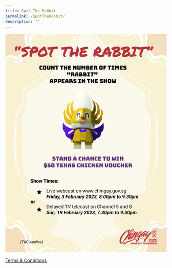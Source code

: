 ```yaml
---
title: Spot The Rabbit
permalink: /SpotTheRabbit/
description: ""
---
```

![](/images/whats-on/Chingay2023%20Spot%20The%20Rabbit1.png)

[Terms & Conditions](/files/whats-on/spot-the-tiger-terms-and-conditions.pdf)